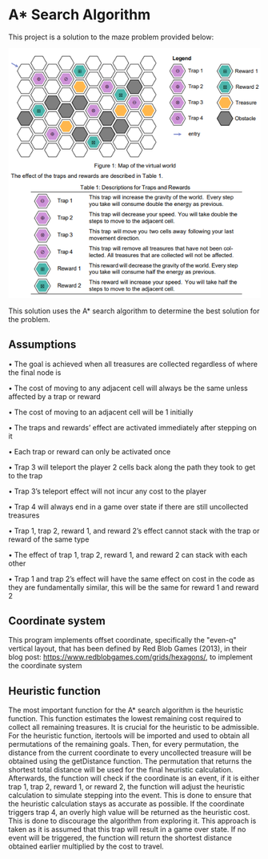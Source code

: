 # A* Search Algorithm
This project is a solution to the maze problem provided below:

![Alt text](Problem.png)

This solution uses the A* search algorithm to determine the best solution for the problem.

## Assumptions
•	The goal is achieved when all treasures are collected regardless of where the final node is

•	The cost of moving to any adjacent cell will always be the same unless affected by a trap or reward

•	The cost of moving to an adjacent cell will be 1 initially

•	The traps and rewards’ effect are activated immediately after stepping on it

•	Each trap or reward can only be activated once

•	Trap 3 will teleport the player 2 cells back along the path they took to get to the trap

•	Trap 3’s teleport effect will not incur any cost to the player

•	Trap 4 will always end in a game over state if there are still uncollected treasures

•	Trap 1, trap 2, reward 1, and reward 2’s effect cannot stack with the trap or reward of the same type

•	The effect of trap 1, trap 2, reward 1, and reward 2 can stack with each other 

•	Trap 1 and trap 2’s effect will have the same effect on cost in the code as they are fundamentally similar, this will be the same for reward 1 and reward 2

## Coordinate system
This program implements offset coordinate, specifically the "even-q" vertical layout, that has been defined by Red Blob Games (2013), in their blog post: https://www.redblobgames.com/grids/hexagons/, to implement the coordinate system

## Heuristic function
The most important function for the A* search algorithm is the heuristic function. This function estimates the lowest remaining cost required to collect all remaining treasures. It is crucial for the heuristic to be admissible. For the heuristic function, itertools will be imported and used to obtain all permutations of the remaining goals. Then, for every permutation, the distance from the current coordinate to every uncollected treasure will be obtained using the getDistance function. The permutation that returns the shortest total distance will be used for the final heuristic calculation. Afterwards, the function will check if the coordinate is an event, if it is either trap 1, trap 2, reward 1, or reward 2, the function will adjust the heuristic calculation to simulate stepping into the event. This is done to ensure that the heuristic calculation stays as accurate as possible. If the coordinate triggers trap 4, an overly high value will be returned as the heuristic cost. This is done to discourage the algorithm from exploring it. This approach is taken as it is assumed that this trap will result in a game over state. If no event will be triggered, the function will return the shortest distance obtained earlier multiplied by the cost to travel.
